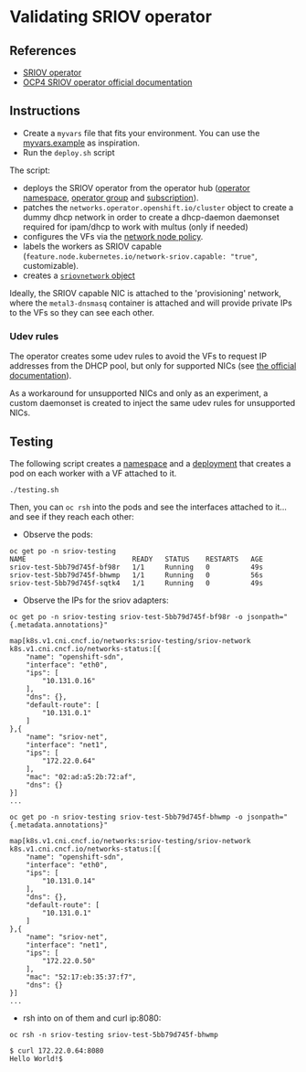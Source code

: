 # Validating SRIOV operator

## References

- [SRIOV operator](https://github.com/openshift/sriov-network-operator/blob/master/doc/quickstart.md)
- [OCP4 SRIOV operator official documentation](https://docs.openshift.com/container-platform/4.2/networking/multiple-networks/configuring-sr-iov.html)

## Instructions

- Create a `myvars` file that fits your environment. You can use the [myvars.example](myvars.example) as inspiration.
- Run the `deploy.sh` script

The script:

- deploys the SRIOV operator from the operator hub ([operator namespace](01-sriov-namespace.yaml), [operator group](02-sriov-operatorgroup.yaml) and [subscription](03-sriov-subscription.yaml)).
- patches the `networks.operator.openshift.io/cluster` object to create a dummy dhcp network in order to create a dhcp-daemon
  daemonset required for ipam/dhcp to work with multus (only if needed)
- configures the VFs via the [network node policy](11-sriov-networknodepolicy.yaml).
- labels the workers as SRIOV capable (`feature.node.kubernetes.io/network-sriov.capable: "true"`, customizable).
- creates a [`sriovnetwork` object](12-sriov-network.yaml)

Ideally, the SRIOV capable NIC is attached to the 'provisioning' network, where the `metal3-dnsmasq` container is
attached and will provide private IPs to the VFs so they can see each other.

### Udev rules

The operator creates some udev rules to avoid the VFs to request IP addresses from the DHCP pool,
but only for supported NICs (see [the official documentation](https://docs.openshift.com/container-platform/4.2/networking/multiple-networks/configuring-sr-iov.html#supported-devices_configuring-sr-iov)).

As a workaround for unsupported NICs and only as an experiment, a custom daemonset is created to inject the same udev rules for unsupported NICs.

## Testing

The following script creates a [namespace](20-sriov-testing-namespace.yaml) and a [deployment](21-sriov-testing-deployment.yaml) that creates a pod on each worker with a VF attached to it.

```shell
./testing.sh
```

Then, you can `oc rsh` into the pods and see the interfaces attached to it... and see if they reach each other:

- Observe the pods:

```shell
oc get po -n sriov-testing
NAME                          READY   STATUS    RESTARTS   AGE
sriov-test-5bb79d745f-bf98r   1/1     Running   0          49s
sriov-test-5bb79d745f-bhwmp   1/1     Running   0          56s
sriov-test-5bb79d745f-sqtk4   1/1     Running   0          49s
```

- Observe the IPs for the sriov adapters:

```shell
oc get po -n sriov-testing sriov-test-5bb79d745f-bf98r -o jsonpath="{.metadata.annotations}"

map[k8s.v1.cni.cncf.io/networks:sriov-testing/sriov-network k8s.v1.cni.cncf.io/networks-status:[{
    "name": "openshift-sdn",
    "interface": "eth0",
    "ips": [
        "10.131.0.16"
    ],
    "dns": {},
    "default-route": [
        "10.131.0.1"
    ]
},{
    "name": "sriov-net",
    "interface": "net1",
    "ips": [
        "172.22.0.64"
    ],
    "mac": "02:ad:a5:2b:72:af",
    "dns": {}
}]
...
```

```shell
oc get po -n sriov-testing sriov-test-5bb79d745f-bhwmp -o jsonpath="{.metadata.annotations}"

map[k8s.v1.cni.cncf.io/networks:sriov-testing/sriov-network k8s.v1.cni.cncf.io/networks-status:[{
    "name": "openshift-sdn",
    "interface": "eth0",
    "ips": [
        "10.131.0.14"
    ],
    "dns": {},
    "default-route": [
        "10.131.0.1"
    ]
},{
    "name": "sriov-net",
    "interface": "net1",
    "ips": [
        "172.22.0.50"
    ],
    "mac": "52:17:eb:35:37:f7",
    "dns": {}
}]
...
```

- rsh into on of them and curl ip:8080:

```shell
oc rsh -n sriov-testing sriov-test-5bb79d745f-bhwmp

$ curl 172.22.0.64:8080
Hello World!$
```

